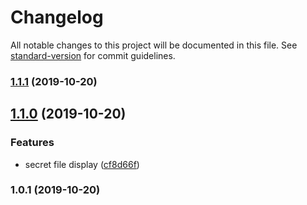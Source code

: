 # Changelog

All notable changes to this project will be documented in this file. See [standard-version](https://github.com/conventional-changelog/standard-version) for commit guidelines.

### [1.1.1](https://github.com/matdurand/cicd-demo-app/compare/v1.1.0...v1.1.1) (2019-10-20)

## [1.1.0](https://github.com/matdurand/cicd-demo-app/compare/v1.0.1...v1.1.0) (2019-10-20)


### Features

* secret file display ([cf8d66f](https://github.com/matdurand/cicd-demo-app/commit/cf8d66f3a85b35fade584221380218bdd5ee9d79))

### 1.0.1 (2019-10-20)
